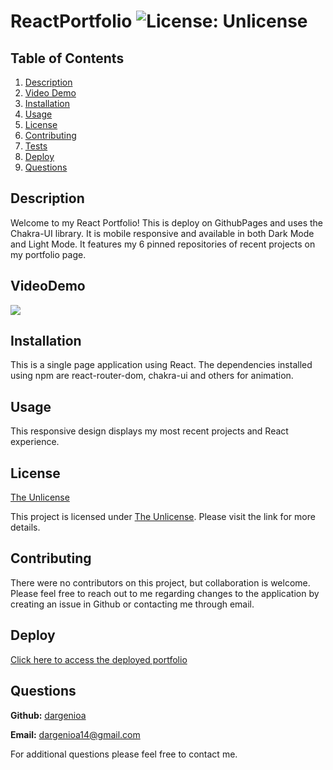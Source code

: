 # ReactPortfolio ![License: Unlicense](https://img.shields.io/badge/license-Unlicense-blue.svg)

## Table of Contents

1. [Description](#description)
1. [Video Demo](#videodemo)
1. [Installation](#installation)
1. [Usage](#usage)
1. [License](#license)
1. [Contributing](#contributing)
1. [Tests](#tests)
1. [Deploy](#deploy)
1. [Questions](#questions)

## Description

Welcome to my React Portfolio!  This is deploy on GithubPages and uses the Chakra-UI library.  It is mobile responsive and available in both Dark Mode and Light Mode.  It features my 6 pinned repositories of recent projects on my portfolio page.

## VideoDemo

![](./public/Portfolio.gif)

## Installation

This is a single page application using React.  The dependencies installed  using npm are react-router-dom, chakra-ui and others for animation.

## Usage

This responsive design displays my most recent projects and React experience.

## License

[The Unlicense](http://unlicense.org/)

This project is licensed under [The Unlicense](http://unlicense.org/). Please visit the link for more details.

## Contributing

There were no contributors on this project, but collaboration is welcome. Please feel free to reach out to me regarding changes to the application by creating an issue in Github or contacting me through email.

## Deploy

[Click here to access the deployed portfolio](https://dargenioa.github.io/ReactPortfolio/)
  
## Questions

**Github:** [dargenioa](http://github.com/dargenioa)

**Email:** [dargenioa14@gmail.com](dargenioa14@gmail.com)

For additional questions please feel free to contact me.
